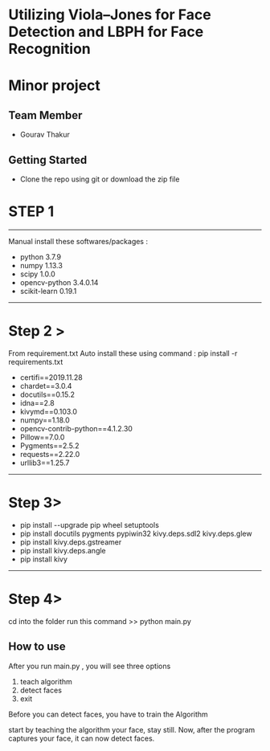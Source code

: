 # Utilizing Viola–Jones for Face Detection and LBPH for Face Recognition
# Minor project

## Team Member

* Gourav Thakur


## Getting Started

- Clone the repo using git or download the zip file

# STEP 1
----------------------------------------------------------------------

Manual install these softwares/packages : 
- python  3.7.9
- numpy	1.13.3	
- scipy	1.0.0	
- opencv-python	3.4.0.14
- scikit-learn	0.19.1

-----------------------------------------------------------------------

# Step 2 >
From requirement.txt Auto install these using command : pip install -r requirements.txt

- certifi==2019.11.28
- chardet==3.0.4
- docutils==0.15.2
- idna==2.8
- kivymd==0.103.0
- numpy==1.18.0
- opencv-contrib-python==4.1.2.30
- Pillow==7.0.0
- Pygments==2.5.2
- requests==2.22.0
- urllib3==1.25.7
-------------------------------------------------------------------------
# Step 3>

- pip install --upgrade pip wheel setuptools
- pip install docutils pygments pypiwin32 kivy.deps.sdl2 kivy.deps.glew
- pip install kivy.deps.gstreamer
- pip install kivy.deps.angle
- pip install kivy

-------------------------------------------------------------------------

# Step 4>
cd into the folder
run this command >> python main.py

## How to use

After you run main.py , you will see three options 
1. teach algorithm
2. detect faces
3. exit

Before you can detect faces, you have to train the Algorithm

start by teaching the algorithm your face, stay still.
Now, after the program captures your face, it can now detect faces.






